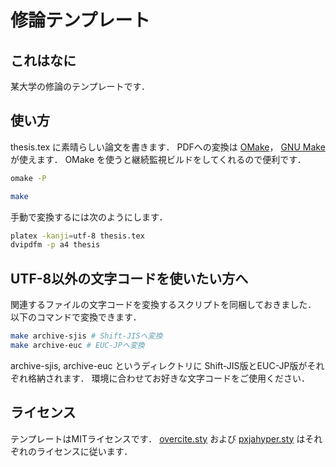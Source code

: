 修論テンプレート
=====

## これはなに

某大学の修論のテンプレートです．


## 使い方

thesis.tex に素晴らしい論文を書きます．
PDFへの変換は [OMake](http://omake.metaprl.org/index.html)，
[GNU Make](http://www.gnu.org/software/make/)が使えます．
OMake を使うと継続監視ビルドをしてくれるので便利です．

``` bash
omake -P
```

``` bash
make
```

手動で変換するには次のようにします．

``` bash
platex -kanji=utf-8 thesis.tex
dvipdfm -p a4 thesis
```

## UTF-8以外の文字コードを使いたい方へ

関連するファイルの文字コードを変換するスクリプトを同梱しておきました．
以下のコマンドで変換できます．

``` bash
make archive-sjis # Shift-JISへ変換
make archive-euc # EUC-JPへ変換
```

archive-sjis, archive-euc というディレクトリに
Shift-JIS版とEUC-JP版がそれぞれ格納されます．
環境に合わせてお好きな文字コードをご使用ください．

## ライセンス
テンプレートはMITライセンスです．
[overcite.sty](http://www.ctan.org/tex-archive/macros/latex/contrib/cite) および
[pxjahyper.sty](https://github.com/zr-tex8r/PXjahyper) はそれぞれのライセンスに従います．
